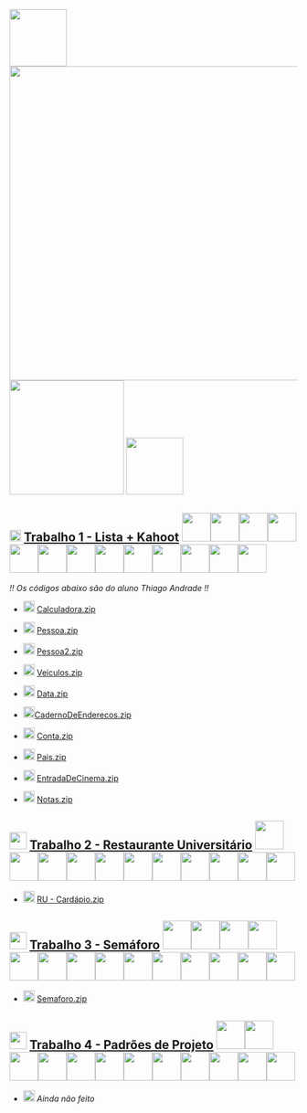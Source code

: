 <img src="https://github.com/user-attachments/assets/b1fa33cf-43ec-4637-8c2a-cd41f16bf0ff" width="100"> <img src="https://github.com/user-attachments/assets/2f9f4933-38b7-475d-a1d7-302c33505d06" width="550"> <img src="https://github.com/user-attachments/assets/93a591d1-4b04-47d1-a059-46172c5d54e9" width="200"> <img src="https://github.com/user-attachments/assets/b1fa33cf-43ec-4637-8c2a-cd41f16bf0ff" width="100">

## <img src="https://github.com/user-attachments/assets/944023ff-3337-47e9-970b-7c5e54018c0c" width="20">  [Trabalho 1 - Lista + Kahoot](https://github.com/brunamota/POO/files/15017615/Trabalho.1.-.POO.pdf) <img src="https://github.com/user-attachments/assets/b1fa33cf-43ec-4637-8c2a-cd41f16bf0ff" width="50"><img src="https://github.com/user-attachments/assets/b1fa33cf-43ec-4637-8c2a-cd41f16bf0ff" width="50"><img src="https://github.com/user-attachments/assets/b1fa33cf-43ec-4637-8c2a-cd41f16bf0ff" width="50"><img src="https://github.com/user-attachments/assets/b1fa33cf-43ec-4637-8c2a-cd41f16bf0ff" width="50"><img src="https://github.com/user-attachments/assets/b1fa33cf-43ec-4637-8c2a-cd41f16bf0ff" width="50"><img src="https://github.com/user-attachments/assets/b1fa33cf-43ec-4637-8c2a-cd41f16bf0ff" width="50"><img src="https://github.com/user-attachments/assets/b1fa33cf-43ec-4637-8c2a-cd41f16bf0ff" width="50"><img src="https://github.com/user-attachments/assets/b1fa33cf-43ec-4637-8c2a-cd41f16bf0ff" width="50"><img src="https://github.com/user-attachments/assets/b1fa33cf-43ec-4637-8c2a-cd41f16bf0ff" width="50"><img src="https://github.com/user-attachments/assets/b1fa33cf-43ec-4637-8c2a-cd41f16bf0ff" width="50"><img src="https://github.com/user-attachments/assets/b1fa33cf-43ec-4637-8c2a-cd41f16bf0ff" width="50"><img src="https://github.com/user-attachments/assets/b1fa33cf-43ec-4637-8c2a-cd41f16bf0ff" width="50"><img src="https://github.com/user-attachments/assets/b1fa33cf-43ec-4637-8c2a-cd41f16bf0ff" width="50">
*!! Os códigos abaixo são do aluno Thiago Andrade !!* 
- <img src="https://github.com/user-attachments/assets/4cdc79b4-19f0-465f-8e5f-9e71eee31bb1" width="20"> [Calculadora.zip](https://github.com/user-attachments/files/16215576/Calculadora.zip)
- <img src="https://github.com/user-attachments/assets/4cdc79b4-19f0-465f-8e5f-9e71eee31bb1" width="20"> [Pessoa.zip](https://github.com/user-attachments/files/16215578/Pessoa.zip)

- <img src="https://github.com/user-attachments/assets/4cdc79b4-19f0-465f-8e5f-9e71eee31bb1" width="20"> [Pessoa2.zip](https://github.com/user-attachments/files/16215579/Pessoa2.zip)
- <img src="https://github.com/user-attachments/assets/4cdc79b4-19f0-465f-8e5f-9e71eee31bb1" width="20"> [Veiculos.zip](https://github.com/user-attachments/files/16215581/Veiculos.zip)

- <img src="https://github.com/user-attachments/assets/4cdc79b4-19f0-465f-8e5f-9e71eee31bb1" width="20"> [Data.zip](https://github.com/user-attachments/files/16215582/Data.zip)

- <img src="https://github.com/user-attachments/assets/4cdc79b4-19f0-465f-8e5f-9e71eee31bb1" width="20">[CadernoDeEnderecos.zip](https://github.com/user-attachments/files/16215583/CadernoDeEnderecos.zip)

- <img src="https://github.com/user-attachments/assets/4cdc79b4-19f0-465f-8e5f-9e71eee31bb1" width="20"> [Conta.zip](https://github.com/user-attachments/files/16215584/Conta.zip)

- <img src="https://github.com/user-attachments/assets/4cdc79b4-19f0-465f-8e5f-9e71eee31bb1" width="20"> [Pais.zip](https://github.com/user-attachments/files/16215585/Pais.zip)

- <img src="https://github.com/user-attachments/assets/4cdc79b4-19f0-465f-8e5f-9e71eee31bb1" width="20"> [EntradaDeCinema.zip](https://github.com/user-attachments/files/16215586/EntradaDeCinema.zip)

- <img src="https://github.com/user-attachments/assets/4cdc79b4-19f0-465f-8e5f-9e71eee31bb1" width="20"> [Notas.zip](https://github.com/user-attachments/files/16215588/Notas.zip)


## <img src="https://github.com/user-attachments/assets/33a2a630-96e3-421c-b5bf-c55fd9c44bae" width="30">  [Trabalho 2 - Restaurante Universitário](https://github.com/brunamota/POO/files/15017616/Trabalho.2.-.POO.pdf) <img src="https://github.com/user-attachments/assets/b1fa33cf-43ec-4637-8c2a-cd41f16bf0ff" width="50"><img src="https://github.com/user-attachments/assets/b1fa33cf-43ec-4637-8c2a-cd41f16bf0ff" width="50"><img src="https://github.com/user-attachments/assets/b1fa33cf-43ec-4637-8c2a-cd41f16bf0ff" width="50"><img src="https://github.com/user-attachments/assets/b1fa33cf-43ec-4637-8c2a-cd41f16bf0ff" width="50"><img src="https://github.com/user-attachments/assets/b1fa33cf-43ec-4637-8c2a-cd41f16bf0ff" width="50"><img src="https://github.com/user-attachments/assets/b1fa33cf-43ec-4637-8c2a-cd41f16bf0ff" width="50"><img src="https://github.com/user-attachments/assets/b1fa33cf-43ec-4637-8c2a-cd41f16bf0ff" width="50"><img src="https://github.com/user-attachments/assets/b1fa33cf-43ec-4637-8c2a-cd41f16bf0ff" width="50"><img src="https://github.com/user-attachments/assets/b1fa33cf-43ec-4637-8c2a-cd41f16bf0ff" width="50"><img src="https://github.com/user-attachments/assets/b1fa33cf-43ec-4637-8c2a-cd41f16bf0ff" width="50"><img src="https://github.com/user-attachments/assets/b1fa33cf-43ec-4637-8c2a-cd41f16bf0ff" width="50">

- <img src="https://github.com/user-attachments/assets/4cdc79b4-19f0-465f-8e5f-9e71eee31bb1" width="20"> [RU - Cardápio.zip](https://github.com/user-attachments/files/16215594/RU.-.Cardapio.zip)


## <img src="https://github.com/user-attachments/assets/dbd2d408-a403-40c3-be1e-3d266de5f784" width="30"> [Trabalho 3 - Semáforo](https://github.com/brunamota/POO/files/15017683/Trabalho.3.-.POO.pdf) <img src="https://github.com/user-attachments/assets/b1fa33cf-43ec-4637-8c2a-cd41f16bf0ff" width="50"><img src="https://github.com/user-attachments/assets/b1fa33cf-43ec-4637-8c2a-cd41f16bf0ff" width="50"><img src="https://github.com/user-attachments/assets/b1fa33cf-43ec-4637-8c2a-cd41f16bf0ff" width="50"><img src="https://github.com/user-attachments/assets/b1fa33cf-43ec-4637-8c2a-cd41f16bf0ff" width="50"><img src="https://github.com/user-attachments/assets/b1fa33cf-43ec-4637-8c2a-cd41f16bf0ff" width="50"><img src="https://github.com/user-attachments/assets/b1fa33cf-43ec-4637-8c2a-cd41f16bf0ff" width="50"><img src="https://github.com/user-attachments/assets/b1fa33cf-43ec-4637-8c2a-cd41f16bf0ff" width="50"><img src="https://github.com/user-attachments/assets/b1fa33cf-43ec-4637-8c2a-cd41f16bf0ff" width="50"><img src="https://github.com/user-attachments/assets/b1fa33cf-43ec-4637-8c2a-cd41f16bf0ff" width="50"><img src="https://github.com/user-attachments/assets/b1fa33cf-43ec-4637-8c2a-cd41f16bf0ff" width="50"><img src="https://github.com/user-attachments/assets/b1fa33cf-43ec-4637-8c2a-cd41f16bf0ff" width="50"><img src="https://github.com/user-attachments/assets/b1fa33cf-43ec-4637-8c2a-cd41f16bf0ff" width="50"><img src="https://github.com/user-attachments/assets/b1fa33cf-43ec-4637-8c2a-cd41f16bf0ff" width="50"><img src="https://github.com/user-attachments/assets/b1fa33cf-43ec-4637-8c2a-cd41f16bf0ff" width="50">
- <img src="https://github.com/user-attachments/assets/4cdc79b4-19f0-465f-8e5f-9e71eee31bb1" width="20"> [Semaforo.zip](https://github.com/user-attachments/files/16215595/Semaforo.zip)

## <img src="https://github.com/user-attachments/assets/8089840f-1aaa-4a92-9a74-a71007587bbc" width="30"> [Trabalho 4 - Padrões de Projeto](https://github.com/user-attachments/files/16045775/Trabalho.4.-.POO.pdf) <img src="https://github.com/user-attachments/assets/b1fa33cf-43ec-4637-8c2a-cd41f16bf0ff" width="50"><img src="https://github.com/user-attachments/assets/b1fa33cf-43ec-4637-8c2a-cd41f16bf0ff" width="50"><img src="https://github.com/user-attachments/assets/b1fa33cf-43ec-4637-8c2a-cd41f16bf0ff" width="50"><img src="https://github.com/user-attachments/assets/b1fa33cf-43ec-4637-8c2a-cd41f16bf0ff" width="50"><img src="https://github.com/user-attachments/assets/b1fa33cf-43ec-4637-8c2a-cd41f16bf0ff" width="50"><img src="https://github.com/user-attachments/assets/b1fa33cf-43ec-4637-8c2a-cd41f16bf0ff" width="50"><img src="https://github.com/user-attachments/assets/b1fa33cf-43ec-4637-8c2a-cd41f16bf0ff" width="50"><img src="https://github.com/user-attachments/assets/b1fa33cf-43ec-4637-8c2a-cd41f16bf0ff" width="50"><img src="https://github.com/user-attachments/assets/b1fa33cf-43ec-4637-8c2a-cd41f16bf0ff" width="50"><img src="https://github.com/user-attachments/assets/b1fa33cf-43ec-4637-8c2a-cd41f16bf0ff" width="50"><img src="https://github.com/user-attachments/assets/b1fa33cf-43ec-4637-8c2a-cd41f16bf0ff" width="50"><img src="https://github.com/user-attachments/assets/b1fa33cf-43ec-4637-8c2a-cd41f16bf0ff" width="50">
- <img src="https://github.com/user-attachments/assets/4cdc79b4-19f0-465f-8e5f-9e71eee31bb1" width="20"> *Ainda não feito* 




